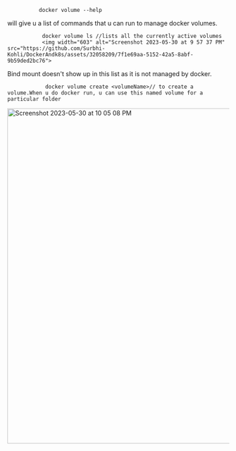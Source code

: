 
              docker volume --help 
will give u a list of commands that u can run to manage docker volumes.

               docker volume ls //lists all the currently active volumes
               <img width="603" alt="Screenshot 2023-05-30 at 9 57 37 PM" src="https://github.com/Surbhi-Kohli/DockerAndk8s/assets/32058209/7f1e69aa-5152-42a5-8abf-9b59ded2bc76">

Bind mount doesn't show up in this list as it is not managed by docker.
 
                docker volume create <volumeName>// to create a volume.When u do docker run, u can use this named volume for a particular folder
 
 <img width="761" alt="Screenshot 2023-05-30 at 10 05 08 PM" src="https://github.com/Surbhi-Kohli/DockerAndk8s/assets/32058209/2038a5ae-7189-4fe1-badf-ce9f925ccaea">
